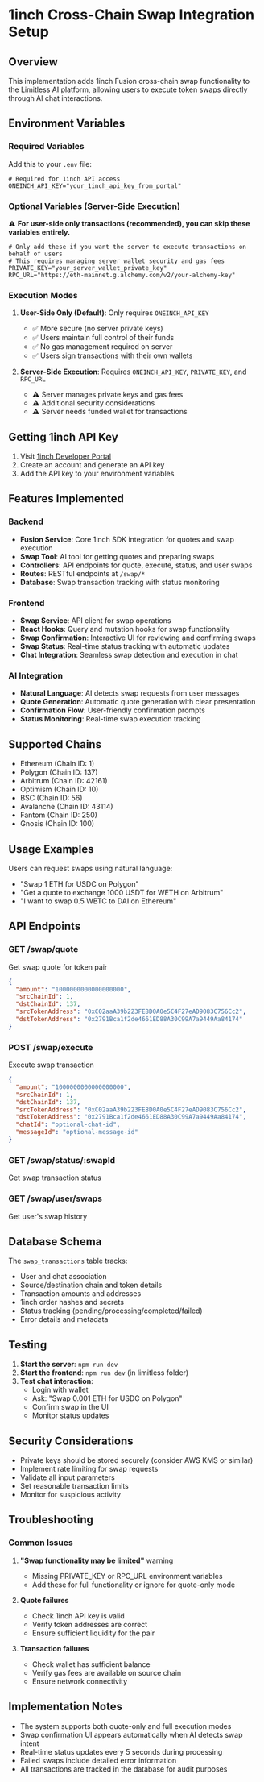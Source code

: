 # 1inch Cross-Chain Swap Integration Setup

## Overview

This implementation adds 1inch Fusion cross-chain swap functionality to the Limitless AI platform, allowing users to execute token swaps directly through AI chat interactions.

## Environment Variables

### Required Variables

Add this to your `.env` file:

```env
# Required for 1inch API access
ONEINCH_API_KEY="your_1inch_api_key_from_portal"
```

### Optional Variables (Server-Side Execution)

⚠️ **For user-side only transactions (recommended), you can skip these variables entirely.**

```env
# Only add these if you want the server to execute transactions on behalf of users
# This requires managing server wallet security and gas fees
PRIVATE_KEY="your_server_wallet_private_key"
RPC_URL="https://eth-mainnet.g.alchemy.com/v2/your-alchemy-key"
```

### Execution Modes

1. **User-Side Only (Default)**: Only requires `ONEINCH_API_KEY`

   - ✅ More secure (no server private keys)
   - ✅ Users maintain full control of their funds
   - ✅ No gas management required on server
   - ✅ Users sign transactions with their own wallets

2. **Server-Side Execution**: Requires `ONEINCH_API_KEY`, `PRIVATE_KEY`, and `RPC_URL`
   - ⚠️ Server manages private keys and gas fees
   - ⚠️ Additional security considerations
   - ⚠️ Server needs funded wallet for transactions

## Getting 1inch API Key

1. Visit [1inch Developer Portal](https://portal.1inch.dev/)
2. Create an account and generate an API key
3. Add the API key to your environment variables

## Features Implemented

### Backend

- **Fusion Service**: Core 1inch SDK integration for quotes and swap execution
- **Swap Tool**: AI tool for getting quotes and preparing swaps
- **Controllers**: API endpoints for quote, execute, status, and user swaps
- **Routes**: RESTful endpoints at `/swap/*`
- **Database**: Swap transaction tracking with status monitoring

### Frontend

- **Swap Service**: API client for swap operations
- **React Hooks**: Query and mutation hooks for swap functionality
- **Swap Confirmation**: Interactive UI for reviewing and confirming swaps
- **Swap Status**: Real-time status tracking with automatic updates
- **Chat Integration**: Seamless swap detection and execution in chat

### AI Integration

- **Natural Language**: AI detects swap requests from user messages
- **Quote Generation**: Automatic quote generation with clear presentation
- **Confirmation Flow**: User-friendly confirmation prompts
- **Status Monitoring**: Real-time swap execution tracking

## Supported Chains

- Ethereum (Chain ID: 1)
- Polygon (Chain ID: 137)
- Arbitrum (Chain ID: 42161)
- Optimism (Chain ID: 10)
- BSC (Chain ID: 56)
- Avalanche (Chain ID: 43114)
- Fantom (Chain ID: 250)
- Gnosis (Chain ID: 100)

## Usage Examples

Users can request swaps using natural language:

- "Swap 1 ETH for USDC on Polygon"
- "Get a quote to exchange 1000 USDT for WETH on Arbitrum"
- "I want to swap 0.5 WBTC to DAI on Ethereum"

## API Endpoints

### GET /swap/quote

Get swap quote for token pair

```json
{
  "amount": "1000000000000000000",
  "srcChainId": 1,
  "dstChainId": 137,
  "srcTokenAddress": "0xC02aaA39b223FE8D0A0e5C4F27eAD9083C756Cc2",
  "dstTokenAddress": "0x2791Bca1f2de4661ED88A30C99A7a9449Aa84174"
}
```

### POST /swap/execute

Execute swap transaction

```json
{
  "amount": "1000000000000000000",
  "srcChainId": 1,
  "dstChainId": 137,
  "srcTokenAddress": "0xC02aaA39b223FE8D0A0e5C4F27eAD9083C756Cc2",
  "dstTokenAddress": "0x2791Bca1f2de4661ED88A30C99A7a9449Aa84174",
  "chatId": "optional-chat-id",
  "messageId": "optional-message-id"
}
```

### GET /swap/status/:swapId

Get swap transaction status

### GET /swap/user/swaps

Get user's swap history

## Database Schema

The `swap_transactions` table tracks:

- User and chat association
- Source/destination chain and token details
- Transaction amounts and addresses
- 1inch order hashes and secrets
- Status tracking (pending/processing/completed/failed)
- Error details and metadata

## Testing

1. **Start the server**: `npm run dev`
2. **Start the frontend**: `npm run dev` (in limitless folder)
3. **Test chat interaction**:
   - Login with wallet
   - Ask: "Swap 0.001 ETH for USDC on Polygon"
   - Confirm swap in the UI
   - Monitor status updates

## Security Considerations

- Private keys should be stored securely (consider AWS KMS or similar)
- Implement rate limiting for swap requests
- Validate all input parameters
- Set reasonable transaction limits
- Monitor for suspicious activity

## Troubleshooting

### Common Issues

1. **"Swap functionality may be limited"** warning

   - Missing PRIVATE_KEY or RPC_URL environment variables
   - Add these for full functionality or ignore for quote-only mode

2. **Quote failures**

   - Check 1inch API key is valid
   - Verify token addresses are correct
   - Ensure sufficient liquidity for the pair

3. **Transaction failures**
   - Check wallet has sufficient balance
   - Verify gas fees are available on source chain
   - Ensure network connectivity

## Implementation Notes

- The system supports both quote-only and full execution modes
- Swap confirmation UI appears automatically when AI detects swap intent
- Real-time status updates every 5 seconds during processing
- Failed swaps include detailed error information
- All transactions are tracked in the database for audit purposes
